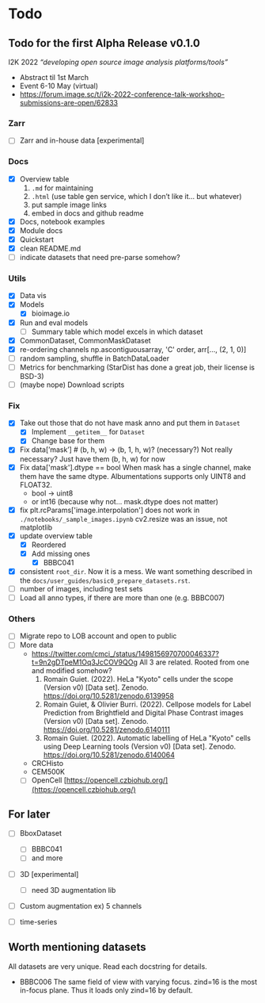 # Todo

## Todo for the first Alpha Release v0.1.0
I2K 2022 *“developing open source image analysis platforms/tools”*
- Abstract til 1st March
- Event 6-10 May (virtual)
- https://forum.image.sc/t/i2k-2022-conference-talk-workshop-submissions-are-open/62833

### Zarr
- [ ]  Zarr and in-house data [experimental]

### Docs
- [x]  Overview table
    1. `.md` for maintaining
    2. `.html` (use table gen service, which I don’t like it... but whatever)
    3. put sample image links
    4. embed in docs and github readme
- [x]  Docs, notebook examples
- [x]  Module docs
- [x]  Quickstart
- [x]  clean README.md
- [ ]  indicate datasets that need pre-parse somehow?

### Utils
- [x]  Data vis
- [x]  Models
    - [x]  bioimage.io
- [x]  Run and eval models
    - [ ]  Summary table which model excels in which dataset
- [x]  CommonDataset, CommonMaskDataset
- [x]  re-ordering channels
        np.ascontiguousarray, 'C' order, arr[..., (2, 1, 0)]
- [ ]  random sampling, shuffle in BatchDataLoader
- [ ]  Metrics for benchmarking (StarDist has done a great job, their license is BSD-3)
- [ ]  (maybe nope) Download scripts

### Fix
- [x]  Take out those that do not have mask anno and put them in `Dataset`
    - [x]  Implement `__getitem__` for `Dataset`
    - [x]  Change base for them
- [x]  Fix data[’mask’]  # (b, h, w) → (b, 1, h, w)? (necessary?)
    Not really necessary? Just have them (b, h, w) for now
- [x]  Fix data['mask'].dtype == bool
    When mask has a single channel, make them have the same dtype.
    Albumentations supports only UINT8 and FLOAT32.
    - bool -> uint8
    - or int16 (because why not... mask.dtype does not matter)
- [x]  fix plt.rcParams['image.interpolation'] does not work in `./notebooks/_sample_images.ipynb`
    cv2.resize was an issue, not matplotlib
- [x]  update overview table
    - [x]  Reordered
    - [x]  Add missing ones
        - [x]  BBBC041
- [x]  consistent `root_dir`. Now it is a mess. We want something described in the
  `docs/user_guides/basic0_prepare_datasets.rst`.
- [ ]  number of images, including test sets
- [ ]  Load all anno types, if there are more than one (e.g. BBBC007)

### Others
- [ ]  Migrate repo to LOB account and open to public
- [ ]  More data
    - https://twitter.com/cmci_/status/1498156970700046337?t=9n2gDTpeM1Oq3JcCOV9QOg
        All 3 are related. Rooted from one and modified somehow?
        1. Romain Guiet. (2022). HeLa "Kyoto" cells under the scope (Version v0) [Data set]. Zenodo. https://doi.org/10.5281/zenodo.6139958
        2. Romain Guiet, & Olivier Burri. (2022). Cellpose models for Label Prediction from Brightfield and Digital Phase Contrast images (Version v0) [Data set]. Zenodo. https://doi.org/10.5281/zenodo.6140111
        3. Romain Guiet. (2022). Automatic labelling of HeLa "Kyoto" cells using Deep Learning tools (Version v0) [Data set]. Zenodo. https://doi.org/10.5281/zenodo.6140064
    - CRCHisto
    - CEM500K
    - [ ]  OpenCell [https://opencell.czbiohub.org/](https://opencell.czbiohub.org/)

## For later
- [ ]  BboxDataset
    - [ ]  BBBC041
    - [ ]  and more
- [ ]  3D [experimental]
    - [ ]  need 3D augmentation lib
- [ ]  Custom augmentation ex) 5 channels
- [ ]  time-series


<!-- Put this in another README -->
## Worth mentioning datasets
All datasets are very unique. Read each docstring for details.

- BBBC006
    The same field of view with varying focus. zind=16 is the most in-focus
    plane. Thus it loads only zind=16 by default.
